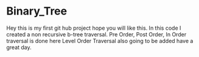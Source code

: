 # Binary_Tree
Hey this is my first git hub project hope you will like this.
In this code I created a non recursive b-tree traversal.
Pre Order, Post Order, In Order traversal is done here Level Order Traversal also going to be added have a great day. 
